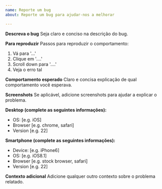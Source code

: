 ```yaml
---
name: Reporte um bug
about: Reporte um bug para ajudar-nos a melhorar

---
```


**Descreva o bug**
Seja claro e conciso na descrição do bug.

**Para reproduzir**
Passos para reproduzir o comportamento:
1. Vá para '...'
2. Clique em '....'
3. Scroll down para '....'
4. Veja o erro tal

**Comportamento esperado**
Claro e concisa explicação de qual comportamento você esperava.

**Screenshots**
Se aplicável, adicione screenshots para ajudar a explicar o problema.

**Desktop (complete as seguintes informações):**
 - OS: [e.g. iOS]
 - Browser [e.g. chrome, safari]
 - Version [e.g. 22]

**Smartphone (complete as seguintes informações):**
 - Device: [e.g. iPhone6]
 - OS: [e.g. iOS8.1]
 - Browser [e.g. stock browser, safari]
 - Version [e.g. 22]

**Contexto adicional**
Adicione qualquer outro contexto sobre o problema relatado.
